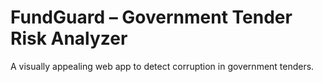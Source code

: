# FundGuard – Government Tender Risk Analyzer

A visually appealing web app to detect corruption in government tenders.